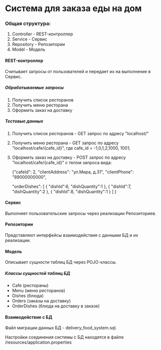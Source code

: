 # Система для заказа еды на дом

### Общая структура:
1. Controller - REST-контроллер
2. Service - Сервис  
3. Repository - Репозитории  
4. Model - Модель

#### REST-контроллер
Cчитывает запросы от пользователей и передает их на выполнение в Сервис.

##### Обрабатываемые запросы
1. Получить список ресторанов 
2. Получить меню ресторана
3. Оформить заказ на доставку

##### Тестовые данные
1. Получить список ресторанов - GET запрос по адресу "localhost/"
2. Получить меню ресторана - GET запрос по адресу "localhost/cafe/{cafe_id}", где cafe_id = -1,0,1,2,1000, 1001;
3. Оформить заказ на доставку - POST запрос по адресу "localhost/cafe/{cafe_id}" с телом запроса вида:

   {"cafeId": 2,
   "clientAddress": "ул.Мира, д.31",
   "clientPhone": "89000000000",

   "orderDishes": [
   {
   "dishId":6,
   "dishQuantity":1
   },
   {
   "dishId":7,
   "dishQuantity":2
   },
   {
   "dishId":8,
   "dishQuantity":1
   }
   ]
   }


#### Сервис
Выполняет пользовательские запросы через реализации Репозиториев.

#### Репозитории 
Представляют интерфейсы взаимодействия с данными БД и их реализации.

#### Модель
Описывает сущности таблиц БД через POJO-классы.

##### Классы сущностей таблиц БД
- Cafe (рестораны)
- Menu (меню ресторанов)
- Dishes (блюда)
- Orders (заказы на доставку)
- OrderDishes (блюда на доставку в заказе)

#### Взаимодействие с БД 
Файл миграции данных БД - delivery_food_system.sql. 

Настройки соединения системы с БД находятся в файле /resources/application.properties




